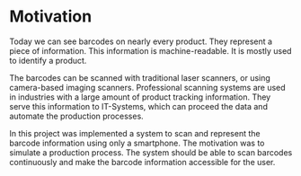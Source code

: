 # Motivation

Today we can see barcodes on nearly every product. They represent a piece of information. This information is machine-readable. It is mostly used to identify a product. 

The barcodes can be scanned with traditional laser scanners, or using camera-based imaging scanners. Professional scanning systems are used in industries with a large amount of product tracking information. They serve this information to IT-Systems, which can proceed the data and automate the production processes.

In this project was implemented a system to scan and represent the barcode information using only a smartphone. The motivation was to simulate a production process. The system should be able to scan barcodes continuously and make the barcode information accessible for the user.
